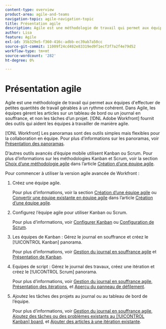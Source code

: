 ```yaml
---
content-type: overview
product-area: agile-and-teams
navigation-topic: agile-navigation-topic
title: Présentation agile
description: Agile est une méthodologie de travail qui permet aux équipes d'effectuer de petites quantités de travail gérables à un rythme cohérent. Dans Agile, les équipes gèrent les articles sur un tableau de bord ou un journal en souffrance, et non les tâches d’un projet. [!DNL Adobe Workfront] fournit des outils qui aident les équipes à travailler de manière agile.
author: Lisa
feature: Agile
exl-id: 35b329e5-f360-416c-adbb-ec39ab7a50cc
source-git-commit: 11009f24cd482e83319ed9f1ecf3f7a2f4e79d52
workflow-type: tm+mt
source-wordcount: '282'
ht-degree: 0%

---
```


# Présentation agile

Agile est une méthodologie de travail qui permet aux équipes d&#39;effectuer de petites quantités de travail gérables à un rythme cohérent. Dans Agile, les équipes gèrent les articles sur un tableau de bord ou un journal en souffrance, et non les tâches d’un projet. [!DNL Adobe Workfront] fournit des outils qui aident les équipes à travailler de manière agile.

[!DNL Workfront] Les panoramas sont des outils simples mais flexibles pour la collaboration en équipe. Pour plus d’informations sur les panoramas, voir [Présentation des panoramas](../agile/boards-overview.md).

D’autres outils avancés d’équipe mobile utilisent Kanban ou Scrum. Pour plus d’informations sur les méthodologies Kanban et Scrum, voir la section [Choix d’une méthodologie agile](../agile/get-started-with-agile-in-workfront/create-an-agile-team.md#deciding) dans l’article [Création d’une équipe agile](../agile/get-started-with-agile-in-workfront/create-an-agile-team.md).

Pour commencer à utiliser la version agile avancée de Workfront :

1. Créez une équipe agile.

   Pour plus d’informations, voir la section [Création d’une équipe agile](../agile/get-started-with-agile-in-workfront/create-an-agile-team.md#creating-an-agile-team-from-scratch) ou [Convertir une équipe existante en équipe agile](../agile/get-started-with-agile-in-workfront/create-an-agile-team.md#converting-an-existing-team-into-an-agaile-team) dans l’article [Création d’une équipe agile](../agile/get-started-with-agile-in-workfront/create-an-agile-team.md).

1. Configurez l’équipe agile pour utiliser Kanban ou Scrum.

   Pour plus d’informations, voir [Configurer Kanban](../agile/get-started-with-agile-in-workfront/configure-kanban.md) ou [Configuration de Scrum](../agile/get-started-with-agile-in-workfront/configure-scrum.md).

1. Les équipes de Kanban : Gérez le journal en souffrance et créez le [!UICONTROL Kanban] panorama.

   Pour plus d’informations, voir [Gestion du journal en souffrance agile](../agile/work-in-an-agile-environment/manage-the-agile-backlog.md) et [Présentation de Kanban](../agile/use-kanban-in-an-agile-team/kanban-overview.md).

1. Equipes de script : Gérez le journal des travaux, créez une itération et créez le [!UICONTROL Scrum] panorama.

   Pour plus d’informations, voir [Gestion du journal en souffrance agile](../agile/work-in-an-agile-environment/manage-the-agile-backlog.md), [Présentation des itérations](../agile/use-scrum-in-an-agile-team/iterations/iterations-overview.md), et [Aperçu du panneau de défilement](../agile/use-scrum-in-an-agile-team/scrum-board/scrum-board-overview.md).

1. Ajoutez les tâches des projets au journal ou au tableau de bord de l’équipe.

   Pour plus d’informations, voir [Gestion du journal en souffrance agile](../agile/work-in-an-agile-environment/manage-the-agile-backlog.md), [Ajoutez des tâches ou des problèmes existants au [!UICONTROL Kanban] board](../agile/use-kanban-in-an-agile-team/add-existing-tasks-or-issues-to-the-kanban-board.md), et [Ajouter des articles à une itération existante](../agile/use-scrum-in-an-agile-team/iterations/add-stories-to-existing-iteration.md).
